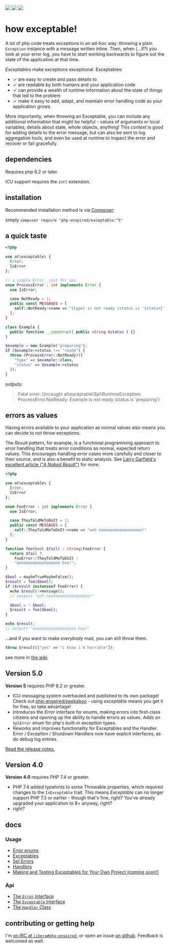![](https://img.shields.io/github/release/php-enspired/exceptable.svg)  ![](https://img.shields.io/badge/PHP-8.2-blue.svg?colorB=8892BF)  ![](https://img.shields.io/badge/license-GPL_3.0_only-blue.svg)

how exceptable!
===============

A lot of php code treats exceptions in an ad-hoc way: throwing a plain `Exception` instance with a message written inline. Then, when (...if?) you look at your error log, you have to start working backwards to figure out the state of the application at that time.

_Exceptables_ make exceptions exceptional. Exceptables:
- ✓ are easy to create and pass details to
- ✓ are readable by both humans and your application code
- ✓ can provide a wealth of runtime information about the state of things that led to the problem
- ✓ make it easy to add, adapt, and maintain error handling code as your application grows

More importantly, when throwing an Exceptable, you can include any additional information that might be helpful - values of arguments or local variables, details about state, whole objects, anything! This _context_ is good for adding details to the error message, but can also be sent to log aggregation tools, and even be used at runtime to inspect the error and recover or fail gracefully.

dependencies
------------

Requires php 8.2 or later.

ICU support requires the `intl` extension.

installation
------------

Recommended installation method is via [Composer](https://getcomposer.org/):

simply `composer require "php-enspired/exceptable:^5"`

a quick taste
-------------
```php
<?php

use at\exceptable\ {
  Error,
  IsError
};

// a simple Error, just for you
enum ProcessError : int implements Error {
  use IsError;

  case NotReady = 1;
  public const MESSAGES = [
    self::NotReady->name => "{type} is not ready (status is '{status}')"
  ];
}

class Example {
  public function __construct( public string $status ) {}
}

$example = new Example("preparing");
if ($example->status !== "ready") {
  throw (ProcessError::NotReady)([
    "type" => $example::class,
    "status" => $example->status
  ]);
}
```
outputs:
> Fatal error: Uncaught at\exceptable\Spl\RuntimeException: ProcessError.NotReady: Example is not ready (status is 'preparing')

errors as values
----------------

Having errors available to your application as normal values also means you can decide to _not_ throw exceptions.

The _Result pattern_, for example, is a functional programming approach to error handling that treats error conditions as normal, expected return values. This encourages handling error cases more carefully and closer to their source, and is also a benefit to static analysis. See [Larry Garfield's excellent article ("_A Naked Result_")](https://peakd.com/hive-168588/@crell/much-ado-about-null#anakedresult) for more.

```php
<?php

use at\exceptable\ {
  Error,
  IsError
};

enum FooError : int implements Error {
  use IsError;

  case TheyToldMeToDoIt = 1;
  public const MESSAGES = [
    self::TheyToldMeToDoIt->name => "ooh noooooooooooooooooo!"
  ];
}

function foo(bool $fail) : string|FooError {
  return $fail ?
    FooError::TheyToldMeToDoIt :
    "woooooooooooooooooo hoo!";
}

$bool = maybeTrueMaybeFalse();
$result = foo($bool);
if ($result instanceof FooError) {
  echo $result->message();
  // outputs "ooh noooooooooooooooooo!"

  $bool = ! $bool;
  $result = foo($bool);
}

echo $result;
// outputs "woooooooooooooooooo hoo!"
```
...and if you want to make _everybody_ mad, you can still throw them.
```php
throw $result(["yes" => "i know i'm horrible"]);
```

see more in [the wiki](https://github.com/php-enspired/exceptable/wiki).

Version 5.0
-----------

**Version 5** requires PHP 8.2 or greater.
- ICU messaging system overhauled and published to its own package!
  Check out [php-enspired/peekaboo](https://packagist.org/packages/php-enspired/peekaboo) - using _exceptable_ means you get it for free, so take advantage!
- Introduces the _Error_ interface for enums, making errors into first-class citizens and opening up the ability to handle errors as values.
  Adds an `SplError` enum for php's built-in exception types.
- Reworks and improves functionality for Exceptables and the Handler.
  Error / Exception / Shutdown Handlers now have explicit interfaces, as do debug log entries.

[Read the release notes.](https://github.com/php-enspired/exceptable/wiki/new-in-5.0)

Version 4.0
-----------

**Version 4.0** requires PHP 7.4 or greater.
- PHP 7.4 added typehints to some Throwable properties, which required changes to the `IsExceptable` trait.
  This means _Exceptable_ can no longer support PHP 7.3 or earlier - though that's fine, right?
  You've already upgraded your application to 8+ anyway, right?
- right?

docs
----

### Usage
- [Error enums](https://github.com/php-enspired/exceptable/wiki/Usage:-Error-enums)
- [Exceptables](https://github.com/php-enspired/exceptable/wiki/Usage:-Exceptables)
- [Spl Errors](https://github.com/php-enspired/exceptable/wiki/Usage:-SPL-Errors)
- [Handlers](https://github.com/php-enspired/exceptable/wiki/Usage:-Handlers)
- [Making and Testing Exceptables for Your Own Project (coming soon!)](#)
### Api
- [The `Error` Interface](https://github.com/php-enspired/exceptable/wiki/API:-The-Error-Interface)
- [The `Exceptable` Interface](https://github.com/php-enspired/exceptable/wiki/API:-The-Exceptable-Interface)
- [The `Handler` Class](https://github.com/php-enspired/exceptable/wiki/API:-The-Handler-Class)

contributing or getting help
----------------------------

I'm [on IRC at `libera#php-enspired`](https://web.libera.chat#php-enspired), or open an issue [on github](https://github.com/php-enspired/exceptable/issues).  Feedback is welcomed as well.

